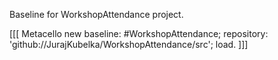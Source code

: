 Baseline for WorkshopAttendance project.

[[[
Metacello new
  baseline: #WorkshopAttendance;
  repository: 'github://JurajKubelka/WorkshopAttendance/src';
  load.
]]]